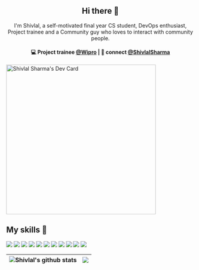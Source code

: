 <h2 align="center"> Hi there 👋 </h2>
<p align="center"> I'm Shivlal, a self-motivated final year CS student, DevOps enthusiast, Project trainee and a Community guy who loves to interact with community people.</p>
<h4 align="center">
💻 Project trainee <a href="https:/www.wipro.com/">@Wipro</a> | 💬 connect <a href="https://twitter.com/Shivlal01596340">@ShivlalSharma</a>
</h4>

<a href="https://app.daily.dev/sshiv6353"><img src="https://api.daily.dev/devcards/ecf10425e46340109b183054f63c479a.png?r=rkb" width="400" alt="Shivlal Sharma's Dev Card"/></a>

## My skills 🚀

![](https://img.shields.io/badge/HTML5-E34F26?style=for-the-badge&logo=html5&logoColor=white)
![](https://img.shields.io/badge/JavaScript-F7DF1E?style=for-the-badge&logo=javascript&logoColor=black)
![](https://img.shields.io/badge/Node.js-43853D?style=for-the-badge&logo=node.js&logoColor=white)
![](https://img.shields.io/badge/CSS3-1572B6?style=for-the-badge&logo=css3&logoColor=white)
![](https://img.shields.io/badge/Markdown-000000?style=for-the-badge&logo=markdown&logoColor=white)
![](https://img.shields.io/badge/Python-404D59?style=for-the-badge)
![](https://img.shields.io/badge/React-20232A?style=for-the-badge&logo=react&logoColor=61DAFB)
![](https://img.shields.io/badge/Bootstrap-563D7C?style=for-the-badge&logo=bootstrap&logoColor=white)
![](https://img.shields.io/badge/jQuery-0769AD?style=for-the-badge&logo=jquery&logoColor=white)
![](https://img.shields.io/badge/Netlify-00C7B7?style=for-the-badge&logo=netlify&logoColor=white)
![](https://img.shields.io/badge/MongoDB-4EA94B?style=for-the-badge&logo=mongodb&logoColor=white)



| <img align="center" src="https://github-readme-stats.vercel.app/api?username=sshiv5768&show_icons=true&include_all_commits=true&theme=buefy&hide_border=true" alt="Shivlal's github stats" /> | <img align="center" src="https://github-readme-stats.vercel.app/api/top-langs/?username=sshiv5768&layout=compact&theme=buefy&hide_border=true" /> |
| ------------- | ------------- |
